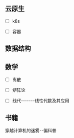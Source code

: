 ## 云原生
- [ ] k8s
- [ ] 容器


## 数据结构

## 数学
- [ ] 离散
- [ ] 矩阵论
- [ ] 线代-------线性代数及其应用


## 书籍
穿越计算机的迷雾--偏科普

